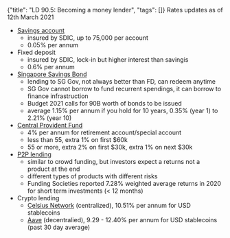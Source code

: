 {"title": "LD 90.5: Becoming a money lender", "tags": []}
Rates updates as of 12th March 2021

* [Savings account](https://www.posb.com.sg/personal/default.page)
  * insured by SDIC, up to 75,000 per account
  * 0.05% per annum
* Fixed deposit
  * insured by SDIC, lock-in but higher interest than savingis
  * 0.6% per annum
* [Singapore Savings Bond](https://www.mas.gov.sg/bonds-and-bills/Singapore-Savings-Bonds)
  * lending to SG Gov, not always better than FD, can redeem anytime
  * SG Gov cannot borrow to fund recurrent spendings, it can borrow to finance infrastruction
  * Budget 2021 calls for 90B worth of bonds to be issued
  * average 1.15% per annum if you hold for 10 years, 0.35% (year 1) to 2.21% (year 10)
* [Central Provident Fund](https://www.cpf.gov.sg/members/FAQ/schemes/Other-Matters/Others/FAQDetails?category=Other%20Matters&group=Others&folderid=13726&ajfaqid=2192024)
  * 4% per annum for retirement account/special account
  * less than 55, extra 1% on first $60k
  * 55 or more, extra 2% on first $30k, extra 1% on next $30k
* [P2P lending](https://fundingsocieties.com/p2p-investment)
  * similar to crowd funding, but investors expect a returns not a product at the end
  * different types of products with different risks
  * Funding Societies reported 7.28% weighted average returns in 2020 for short term investments (< 12 months)
* Crypto lending
  * [Celsius Network](https://celsius.network/rates/) (centralized), 10.51% per annum for USD stablecoins
  * [Aave](https://aave.com/) (decentralied), 9.29 - 12.40% per annum for USD stablecoins (past 30 day average)

